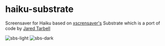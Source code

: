 haiku-substrate
===============

Screensaver for Haiku based on [xscrensaver's](http://www.jwz.org/xscreensaver/) Substrate which is a port of code by [Jared Tarbell](http://www.complexification.net/gallery/machines/substrate/)

![sbs-light](https://cloud.githubusercontent.com/assets/3966931/5391233/5eef2300-8118-11e4-909b-222aab8ae39c.png)
![sbs-dark](https://cloud.githubusercontent.com/assets/3966931/5391232/5ee2dd2a-8118-11e4-8914-ee2157ef1387.png)

